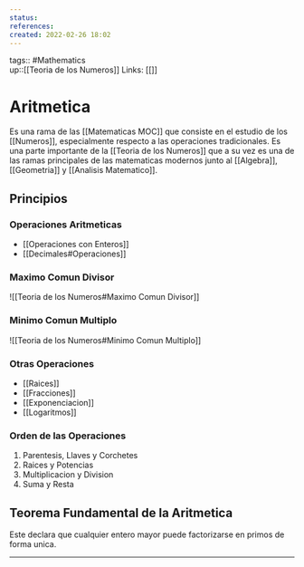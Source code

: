 ```yaml
---
status:
references:
created: 2022-02-26 18:02
---
```

tags:: #Mathematics   
up::[[Teoria de los Numeros]]
Links: [[]]
# Aritmetica
Es una rama de las [[Matematicas MOC]] que consiste en el estudio de los [[Numeros]], especialmente respecto a las operaciones tradicionales. Es una parte importante de la [[Teoria de los Numeros]] que a su vez es una de las ramas principales de las matematicas modernos junto al [[Algebra]], [[Geometria]] y [[Analisis Matematico]].

## Principios

### Operaciones Aritmeticas
- [[Operaciones con Enteros]]
- [[Decimales#Operaciones]]

### Maximo Comun Divisor
![[Teoria de los Numeros#Maximo Comun Divisor]]

### Minimo Comun Multiplo 
![[Teoria de los Numeros#Minimo Comun Multiplo]]

### Otras Operaciones
- [[Raices]]
- [[Fracciones]]
- [[Exponenciacion]]
- [[Logaritmos]]

### Orden de las Operaciones
 1. Parentesis, Llaves y Corchetes
 2. Raices y Potencias 
 3. Multiplicacion y Division
 4. Suma y Resta


## Teorema Fundamental de la Aritmetica
Este declara que cualquier entero mayor puede factorizarse en primos de forma unica.

___
